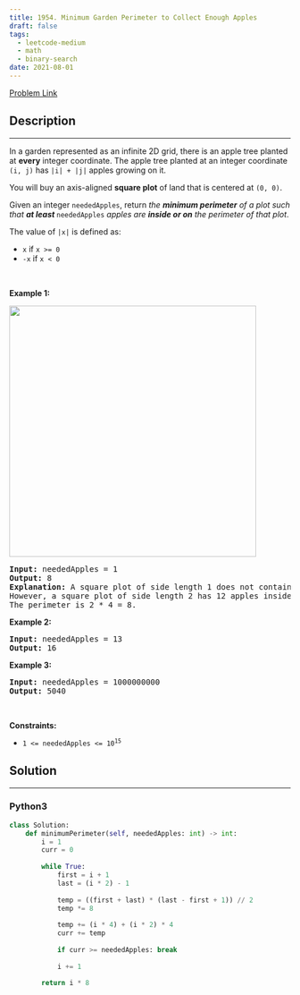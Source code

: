 ```yaml
---
title: 1954. Minimum Garden Perimeter to Collect Enough Apples
draft: false
tags: 
  - leetcode-medium
  - math
  - binary-search
date: 2021-08-01
---
```


[Problem Link](https://leetcode.com/problems/minimum-garden-perimeter-to-collect-enough-apples/)

## Description

---
<p>In a garden represented as an infinite 2D grid, there is an apple tree planted at <strong>every</strong> integer coordinate. The apple tree planted at an integer coordinate <code>(i, j)</code> has <code>|i| + |j|</code> apples growing on it.</p>

<p>You will buy an axis-aligned <strong>square plot</strong> of land that is centered at <code>(0, 0)</code>.</p>

<p>Given an integer <code>neededApples</code>, return <em>the <strong>minimum perimeter</strong> of a plot such that <strong>at least</strong></em><strong> </strong><code>neededApples</code> <em>apples are <strong>inside or on</strong> the perimeter of that plot</em>.</p>

<p>The value of <code>|x|</code> is defined as:</p>

<ul>
	<li><code>x</code> if <code>x &gt;= 0</code></li>
	<li><code>-x</code> if <code>x &lt; 0</code></li>
</ul>

<p>&nbsp;</p>
<p><strong class="example">Example 1:</strong></p>
<img alt="" src="https://assets.leetcode.com/uploads/2019/08/30/1527_example_1_2.png" style="width: 442px; height: 449px;" />
<pre>
<strong>Input:</strong> neededApples = 1
<strong>Output:</strong> 8
<strong>Explanation:</strong> A square plot of side length 1 does not contain any apples.
However, a square plot of side length 2 has 12 apples inside (as depicted in the image above).
The perimeter is 2 * 4 = 8.
</pre>

<p><strong class="example">Example 2:</strong></p>

<pre>
<strong>Input:</strong> neededApples = 13
<strong>Output:</strong> 16
</pre>

<p><strong class="example">Example 3:</strong></p>

<pre>
<strong>Input:</strong> neededApples = 1000000000
<strong>Output:</strong> 5040
</pre>

<p>&nbsp;</p>
<p><strong>Constraints:</strong></p>

<ul>
	<li><code>1 &lt;= neededApples &lt;= 10<sup>15</sup></code></li>
</ul>


## Solution

---
### Python3
``` py title='minimum-garden-perimeter-to-collect-enough-apples'
class Solution:
    def minimumPerimeter(self, neededApples: int) -> int:
        i = 1
        curr = 0
        
        while True:
            first = i + 1
            last = (i * 2) - 1
            
            temp = ((first + last) * (last - first + 1)) // 2
            temp *= 8
            
            temp += (i * 4) + (i * 2) * 4
            curr += temp
            
            if curr >= neededApples: break
            
            i += 1
            
        return i * 8 
```

